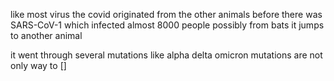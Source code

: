 



like most virus the covid originated from the other animals before there was SARS-CoV-1 which infected almost 8000 people possibly from bats it jumps to another animal

it went through several mutations like alpha delta omicron
mutations are not only way to []